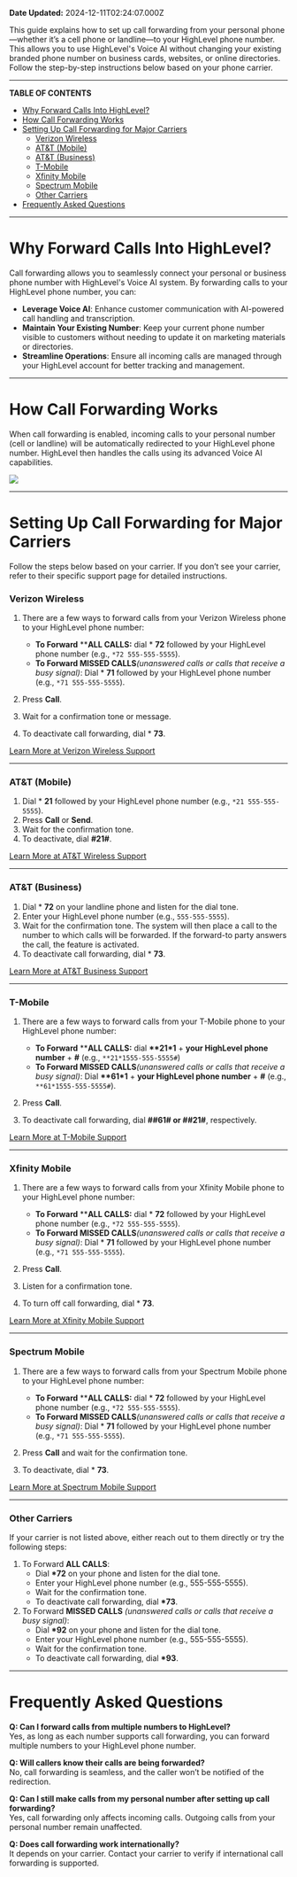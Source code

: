 **Date Updated:** 2024-12-11T02:24:07.000Z

This guide explains how to set up call forwarding from your personal phone—whether it’s a cell phone or landline—to your HighLevel phone number. This allows you to use HighLevel's Voice AI without changing your existing branded phone number on business cards, websites, or online directories. Follow the step-by-step instructions below based on your phone carrier.

---

**TABLE OF CONTENTS**

* [Why Forward Calls Into HighLevel?](#Why-Forward-Calls-Into-HighLevel?)
* [How Call Forwarding Works](#How-Call-Forwarding-Works)
* [Setting Up Call Forwarding for Major Carriers](#Setting-Up-Call-Forwarding-for-Major-Carriers)  
   * [Verizon Wireless](#Verizon-Wireless)[](#AT&T-%28Mobile%29)  
   * [AT&T (Mobile)](#AT&T-%28Mobile%29)[](#AT&T-%28Business%29)  
   * [AT&T (Business)](#AT&T-%28Business%29)[](#T-Mobile)  
   * [T-Mobile](#T-Mobile)[](#Xfinity-Mobile)  
   * [Xfinity Mobile](#Xfinity-Mobile)[](#Spectrum-Mobile)  
   * [Spectrum Mobile](#Spectrum-Mobile)[](#Other-Carriers)  
   * [Other Carriers](#Other-Carriers)
* [Frequently Asked Questions](#Frequently-Asked-Questions)

---

# **Why Forward Calls Into HighLevel?**

  
Call forwarding allows you to seamlessly connect your personal or business phone number with HighLevel's Voice AI system. By forwarding calls to your HighLevel phone number, you can:

  
* **Leverage Voice AI**: Enhance customer communication with AI-powered call handling and transcription.
* **Maintain Your Existing Number**: Keep your current phone number visible to customers without needing to update it on marketing materials or directories.
* **Streamline Operations**: Ensure all incoming calls are managed through your HighLevel account for better tracking and management.

---

# **How Call Forwarding Works**

  
When call forwarding is enabled, incoming calls to your personal number (cell or landline) will be automatically redirected to your HighLevel phone number. HighLevel then handles the calls using its advanced Voice AI capabilities.

  
![](https://s3.amazonaws.com/cdn.freshdesk.com/data/helpdesk/attachments/production/155036926958/original/tflOXROBWlJrGdnLwxp_6wzsSeHjbJSPvg.png?1732135371)

---

# **Setting Up Call Forwarding for Major Carriers**

  
Follow the steps below based on your carrier. If you don’t see your carrier, refer to their specific support page for detailed instructions.

  
### **Verizon Wireless**

1. There are a few ways to forward calls from your Verizon Wireless phone to your HighLevel phone number:  
    
   * **To Forward** ****ALL CALLS:** dial \* **72** followed by your HighLevel phone number (e.g., `*72 555-555-5555`).  
   * **To Forward MISSED CALLS**_(unanswered calls or calls that receive a busy signal)_: Dial \* **71** followed by your HighLevel phone number (e.g., `*71 555-555-5555`).
2. Press **Call**.
3. Wait for a confirmation tone or message.
4. To deactivate call forwarding, dial \* **73**.[](https://www.verizon.com/support/knowledge-base-181139/)[](https://www.verizon.com/support/knowledge-base-181139/)

  
[Learn More at Verizon Wireless Support](https://www.verizon.com/support/call-forwarding-faqs/)

---

### **AT&T (Mobile)**

1. Dial \* **21** followed by your HighLevel phone number (e.g., `*21 555-555-5555`).
2. Press **Call** or **Send**.
3. Wait for the confirmation tone.
4. To deactivate, dial **#21#**.

  
[Learn More at AT&T Wireless Support](https://www.att.com/device-support/article/wireless/KM1501781/ATT/WirelessHomePhoneWF721/)

---

### **AT&T (Business)**

1. Dial \* **72** on your landline phone and listen for the dial tone.
2. Enter your HighLevel phone number (e.g., `555-555-5555`).
3. Wait for the confirmation tone. The system will then place a call to the number to which calls will be forwarded. If the forward-to party answers the call, the feature is activated.
4. To deactivate call forwarding, dial \* **73**.

  
[Learn More at AT&T Business Support](https://www.att.com/support/smallbusiness/article/smb-local-long-distance/KM1194925/)

---

### **T-Mobile**

1. There are a few ways to forward calls from your T-Mobile phone to your HighLevel phone number:  
    
   * **To Forward** ****ALL CALLS:** dial **\*\*21\*1** + **your HighLevel phone number** + **\#** (e.g., `**21*1555-555-5555#`)  
   * **To Forward MISSED CALLS**_(unanswered calls or calls that receive a busy signal)_: Dial **\*\*61\*1** \+ **your HighLevel phone number** \+ **#** (e.g., `**61*1555-555-5555#`).
2. Press **Call**.
3. To deactivate call forwarding, dial **##61# or ##21#**, respectively.

  
[Learn More at T-Mobile Support](https://www.t-mobile.com/support/plans-features/self-service-short-codes#secondheading)

---

### **Xfinity Mobile**

1. There are a few ways to forward calls from your Xfinity Mobile phone to your HighLevel phone number:  
    
   * **To Forward** ****ALL CALLS:** dial \* **72** followed by your HighLevel phone number (e.g., `*72 555-555-5555`).  
   * **To Forward MISSED CALLS**_(unanswered calls or calls that receive a busy signal)_: Dial \* **71** followed by your HighLevel phone number (e.g., `*71 555-555-5555`).
2. Press **Call**.
3. Listen for a confirmation tone.
4. To turn off call forwarding, dial \* **73**.

  
[Learn More at Xfinity Mobile Support](https://www.xfinity.com/support/articles/how-to-use-call-forwarding)

---

### **Spectrum Mobile**

1. There are a few ways to forward calls from your Spectrum Mobile phone to your HighLevel phone number:  
    
   * **To Forward** ****ALL CALLS:** dial \* **72** followed by your HighLevel phone number (e.g., `*72 555-555-5555`).  
   * **To Forward MISSED CALLS**_(unanswered calls or calls that receive a busy signal)_: Dial \* **71** followed by your HighLevel phone number (e.g., `*71 555-555-5555`).
2. Press **Call** and wait for the confirmation tone.
3. To deactivate, dial \* **73**.

  
[Learn More at Spectrum Mobile Support](https://www.spectrum.net/support/mobile/spectrum-mobile-call-forwarding)

---

### **Other Carriers**

If your carrier is not listed above, either reach out to them directly or try the following steps:  
  
1. To Forward **ALL CALLS**:  
   * Dial **\*72** on your phone and listen for the dial tone.  
   * Enter your HighLevel phone number (e.g., 555-555-5555).  
   * Wait for the confirmation tone.  
   * To deactivate call forwarding, dial **\*73**.
2. To Forward **MISSED CALLS** _(unanswered calls or calls that receive a busy signal)_:  
   * Dial **\*92** on your phone and listen for the dial tone.  
   * Enter your HighLevel phone number (e.g., 555-555-5555).  
   * Wait for the confirmation tone.  
   * To deactivate call forwarding, dial **\*93**.

---

# **Frequently Asked Questions**

  
**Q: Can I forward calls from multiple numbers to HighLevel?**  
Yes, as long as each number supports call forwarding, you can forward multiple numbers to your HighLevel phone number.
  
  
**Q: Will callers know their calls are being forwarded?**  
No, call forwarding is seamless, and the caller won’t be notified of the redirection.
  
  
**Q: Can I still make calls from my personal number after setting up call forwarding?**  
Yes, call forwarding only affects incoming calls. Outgoing calls from your personal number remain unaffected.
  
  
**Q: Does call forwarding work internationally?**  
It depends on your carrier. Contact your carrier to verify if international call forwarding is supported.